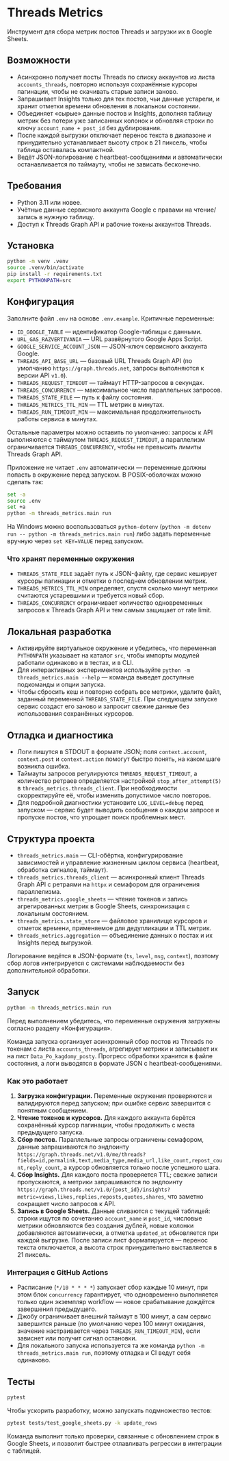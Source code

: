 # Threads Metrics

Инструмент для сбора метрик постов Threads и загрузки их в Google Sheets.

## Возможности

- Асинхронно получает посты Threads по списку аккаунтов из листа `accounts_threads`, повторно используя сохранённые курсоры пагинации, чтобы не скачивать старые записи заново.
- Запрашивает Insights только для тех постов, чьи данные устарели, и хранит отметки времени обновления в локальном состоянии.
- Объединяет «сырые» данные постов и Insights, дополняя таблицу метрик без потери уже записанных колонок и обновляя строки по ключу `account_name + post_id` без дублирования.
- После каждой выгрузки отключает перенос текста в диапазоне и принудительно устанавливает высоту строк в 21 пиксель, чтобы таблица оставалась компактной.
- Ведёт JSON-логирование с heartbeat-сообщениями и автоматически останавливается по таймауту, чтобы не зависать бесконечно.

## Требования

- Python 3.11 или новее.
- Учётные данные сервисного аккаунта Google с правами на чтение/запись в нужную таблицу.
- Доступ к Threads Graph API и рабочие токены аккаунтов Threads.

## Установка

```bash
python -m venv .venv
source .venv/bin/activate
pip install -r requirements.txt
export PYTHONPATH=src
```

## Конфигурация

Заполните файл `.env` на основе `.env.example`. Критичные переменные:

- `ID_GOOGLE_TABLE` — идентификатор Google-таблицы с данными.
- `URL_GAS_RAZVERTIVANIA` — URL развёрнутого Google Apps Script.
- `GOOGLE_SERVICE_ACCOUNT_JSON` — JSON-ключ сервисного аккаунта Google.
- `THREADS_API_BASE_URL` — базовый URL Threads Graph API (по умолчанию `https://graph.threads.net`, запросы выполняются к версии API `v1.0`).
- `THREADS_REQUEST_TIMEOUT` — таймаут HTTP-запросов в секундах.
- `THREADS_CONCURRENCY` — максимальное число параллельных запросов.
- `THREADS_STATE_FILE` — путь к файлу состояния.
- `THREADS_METRICS_TTL_MIN` — TTL метрик в минутах.
- `THREADS_RUN_TIMEOUT_MIN` — максимальная продолжительность работы сервиса в минутах.

Остальные параметры можно оставить по умолчанию: запросы к API выполняются с таймаутом `THREADS_REQUEST_TIMEOUT`, а параллелизм ограничивается `THREADS_CONCURRENCY`, чтобы не превысить лимиты Threads Graph API.

Приложение не читает `.env` автоматически — переменные должны попасть в окружение перед запуском. В POSIX-оболочках можно сделать так:

```bash
set -a
source .env
set +a
python -m threads_metrics.main run
```

На Windows можно воспользоваться `python-dotenv` (`python -m dotenv run -- python -m threads_metrics.main run`) либо задать переменные вручную через `set KEY=VALUE` перед запуском.

### Что хранят переменные окружения

- `THREADS_STATE_FILE` задаёт путь к JSON-файлу, где сервис кеширует курсоры пагинации и отметки о последнем обновлении метрик.
- `THREADS_METRICS_TTL_MIN` определяет, спустя сколько минут метрики считаются устаревшими и требуется новый сбор.
- `THREADS_CONCURRENCY` ограничивает количество одновременных запросов к Threads Graph API и тем самым защищает от rate limit.

## Локальная разработка

- Активируйте виртуальное окружение и убедитесь, что переменная `PYTHONPATH` указывает на каталог `src`, чтобы импорты модулей работали одинаково и в тестах, и в CLI.
- Для интерактивных экспериментов используйте `python -m threads_metrics.main --help` — команда выведет доступные подкоманды и опции запуска.
- Чтобы сбросить кеш и повторно собрать все метрики, удалите файл, заданный переменной `THREADS_STATE_FILE`. При следующем запуске сервис создаст его заново и запросит свежие данные без использования сохранённых курсоров.

## Отладка и диагностика

- Логи пишутся в STDOUT в формате JSON; поля `context.account`, `context.post` и `context.action` помогут быстро понять, на каком шаге возникла ошибка.
- Таймауты запросов регулируются `THREADS_REQUEST_TIMEOUT`, а количество ретраев определяется настройкой `stop_after_attempt(5)` в `threads_metrics.threads_client`. При необходимости скорректируйте её, чтобы изменить допустимое число повторов.
- Для подробной диагностики установите `LOG_LEVEL=debug` перед запуском — сервис будет выводить сообщения о каждом запросе и пропуске постов, что упрощает поиск проблемных мест.

## Структура проекта

- `threads_metrics.main` — CLI-обёртка, конфигурирование зависимостей и управление жизненным циклом сервиса (heartbeat, обработка сигналов, таймаут).
- `threads_metrics.threads_client` — асинхронный клиент Threads Graph API с ретраями на `httpx` и семафором для ограничения параллелизма.
- `threads_metrics.google_sheets` — чтение токенов и запись агрегированных метрик в Google Sheets, синхронизация с локальным состоянием.
- `threads_metrics.state_store` — файловое хранилище курсоров и отметок времени, применяемое для дедупликации и TTL метрик.
- `threads_metrics.aggregation` — объединение данных о постах и их Insights перед выгрузкой.

Логирование ведётся в JSON-формате (`ts`, `level`, `msg`, `context`), поэтому сбор логов интегрируется с системами наблюдаемости без дополнительной обработки.

## Запуск

```bash
python -m threads_metrics.main run
```

Перед выполнением убедитесь, что переменные окружения загружены согласно разделу «Конфигурация».

Команда запуска организует асинхронный сбор постов из Threads по токенам с листа `accounts_threads`,
агрегирует метрики и записывает их на лист `Data_Po_kagdomy_posty`. Прогресс обработки хранится в
файле состояния, а логи выводятся в формате JSON с heartbeat-сообщениями.

### Как это работает

1. **Загрузка конфигурации.** Переменные окружения проверяются и валидируются перед запуском; при ошибке сервис завершится с понятным сообщением.
2. **Чтение токенов и курсоров.** Для каждого аккаунта берётся сохранённый курсор пагинации, чтобы продолжить с места предыдущего запуска.
3. **Сбор постов.** Параллельные запросы ограничены семафором, данные запрашиваются по эндпоинту `https://graph.threads.net/v1.0/me/threads?fields=id,permalink,text,media_type,media_url,like_count,repost_count,reply_count`, а курсор обновляется только после успешного шага.
4. **Сбор Insights.** Для каждого поста проверяется TTL; свежие записи пропускаются, а метрики запрашиваются по эндпоинту `https://graph.threads.net/v1.0/{post_id}/insights?metric=views,likes,replies,reposts,quotes,shares`, что заметно сокращает число запросов к API.
5. **Запись в Google Sheets.** Данные сливаются с текущей таблицей: строки ищутся по сочетанию `account_name` и `post_id`, числовые метрики обновляются без создания дублей, новые колонки добавляются автоматически, а отметка `updated_at` обновляется при каждой выгрузке. После записи лист форматируется — перенос текста отключается, а высота строк принудительно выставляется в 21 пиксель.

### Интеграция с GitHub Actions

- Расписание (`*/10 * * * *`) запускает сбор каждые 10 минут, при этом блок `concurrency` гарантирует, что одновременно выполняется только один экземпляр workflow — новое срабатывание дождётся завершения предыдущего.
- Джобу ограничивает внешний таймаут в 100 минут, а сам сервис завершится раньше (по умолчанию через 100 минут ожидания, значение настраивается через `THREADS_RUN_TIMEOUT_MIN`), если зависнет или получит сигнал остановки.
- Для локального запуска используется та же команда `python -m threads_metrics.main run`, поэтому отладка и CI ведут себя одинаково.

## Тесты

```bash
pytest
```

Чтобы ускорить разработку, можно запускать подмножество тестов:

```bash
pytest tests/test_google_sheets.py -k update_rows
```

Команда выполнит только проверки, связанные с обновлением строк в Google Sheets, и позволит быстрее отлавливать регрессии в интеграции с таблицей.
